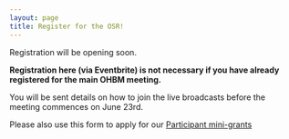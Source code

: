 ```yaml
---
layout: page
title: Register for the OSR!
---
```


Registration will be opening soon.

**Registration here (via Eventbrite) is not necessary if you have already registered for the main OHBM meeting.**

You will be sent details on how to join the live broadcasts before the meeting commences on June 23rd.

Please also use this form to apply for our [Participant mini-grants](https://ohbm.github.io/osr2020/access/#mini-grants)
